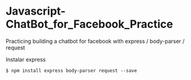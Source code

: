 # Javascript-ChatBot_for_Facebook_Practice
Practicing building a chatbot for facebook with express / body-parser / request

Instalar express

```Js
$ npm install express body-parser request --save
```
